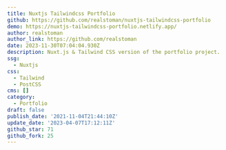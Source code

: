 ```yaml
---
title: Nuxtjs Tailwindcss Portfolio
github: https://github.com/realstoman/nuxtjs-tailwindcss-portfolio
demo: https://nuxtjs-tailwindcss-portfolio.netlify.app/
author: realstoman
author_link: https://github.com/realstoman
date: 2023-11-30T07:04:04.930Z
description: Nuxt.js & Tailwind CSS version of the portfolio project.
ssg:
  - Nuxtjs
css:
  - Tailwind
  - PostCSS
cms: []
category:
  - Portfolio
draft: false
publish_date: '2021-11-04T21:44:10Z'
update_date: '2023-04-07T17:12:11Z'
github_star: 71
github_fork: 25
---
```

